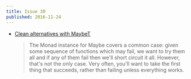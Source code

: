 ```yaml
---
title: Issue 30
published: 2016-11-24
---
```


-   [Clean alternatives with MaybeT](http://www.parsonsmatt.org/2016/11/18/clean_alternatives_with_maybet.html)

    > The Monad instance for Maybe covers a common case: given some sequence of functions which may fail, we want to try them all and if any of them fail then we'll short circuit it all. However, that's not the only case. Very often, you'll want to take the first thing that succeeds, rather than failing unless everything works.
